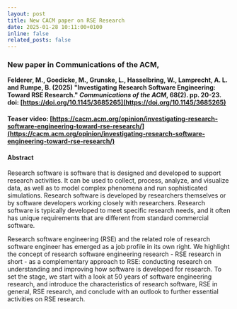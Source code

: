 ```yaml
---
layout: post
title: New CACM paper on RSE Research
date: 2025-01-28 10:11:00+0100
inline: false
related_posts: false
---
```


### New paper in Communications of the ACM,

**Felderer, M., Goedicke, M., Grunske, L., Hasselbring, W., Lamprecht, A. L. and Rumpe, B. (2025) "<span>Investigating Research Software Engineering: Toward RSE Research.</span>" _Communications of the ACM_, 68(2). pp. 20-23. doi:&nbsp;[https://doi.org/10.1145/3685265](https://doi.org/10.1145/3685265)**

#### Teaser video: [https://cacm.acm.org/opinion/investigating-research-software-engineering-toward-rse-research/](https://cacm.acm.org/opinion/investigating-research-software-engineering-toward-rse-research/)

#### Abstract

Research software is software that is designed and developed to support research activities. It can be used to collect, process, analyze, and visualize data, as well as to model complex phenomena and run sophisticated simulations. Research software is developed by researchers themselves or by software developers working closely with researchers. Research software is typically developed to meet specific research needs, and it often has unique requirements that are different from standard commercial software.

Research software engineering (RSE) and the related role of research software engineer has emerged as a job profile in its own right. We highlight the concept of research software engineering research - RSE research in short - as a complementary approach to RSE: conducting research on understanding and improving how software is developed for research. To set the stage, we start with a look at 50 years of software engineering research, and introduce the characteristics of research software, RSE in general, RSE research, and conclude with an outlook to further essential activities on RSE research.